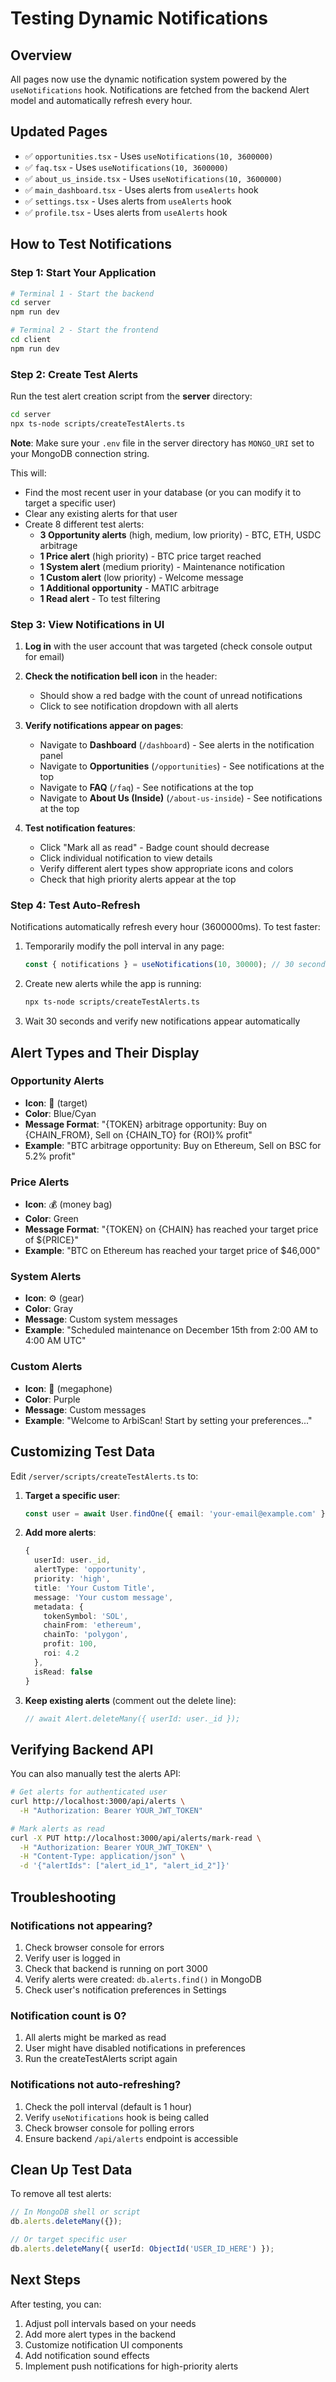 # Testing Dynamic Notifications

## Overview
All pages now use the dynamic notification system powered by the `useNotifications` hook. Notifications are fetched from the backend Alert model and automatically refresh every hour.

## Updated Pages
- ✅ `opportunities.tsx` - Uses `useNotifications(10, 3600000)`
- ✅ `faq.tsx` - Uses `useNotifications(10, 3600000)`
- ✅ `about_us_inside.tsx` - Uses `useNotifications(10, 3600000)`
- ✅ `main_dashboard.tsx` - Uses alerts from `useAlerts` hook
- ✅ `settings.tsx` - Uses alerts from `useAlerts` hook
- ✅ `profile.tsx` - Uses alerts from `useAlerts` hook

## How to Test Notifications

### Step 1: Start Your Application
```bash
# Terminal 1 - Start the backend
cd server
npm run dev

# Terminal 2 - Start the frontend
cd client
npm run dev
```

### Step 2: Create Test Alerts
Run the test alert creation script from the **server** directory:

```bash
cd server
npx ts-node scripts/createTestAlerts.ts
```

**Note**: Make sure your `.env` file in the server directory has `MONGO_URI` set to your MongoDB connection string.

This will:
- Find the most recent user in your database (or you can modify it to target a specific user)
- Clear any existing alerts for that user
- Create 8 different test alerts:
  - **3 Opportunity alerts** (high, medium, low priority) - BTC, ETH, USDC arbitrage
  - **1 Price alert** (high priority) - BTC price target reached
  - **1 System alert** (medium priority) - Maintenance notification
  - **1 Custom alert** (low priority) - Welcome message
  - **1 Additional opportunity** - MATIC arbitrage
  - **1 Read alert** - To test filtering

### Step 3: View Notifications in UI

1. **Log in** with the user account that was targeted (check console output for email)

2. **Check the notification bell icon** in the header:
   - Should show a red badge with the count of unread notifications
   - Click to see notification dropdown with all alerts

3. **Verify notifications appear on pages**:
   - Navigate to **Dashboard** (`/dashboard`) - See alerts in the notification panel
   - Navigate to **Opportunities** (`/opportunities`) - See notifications at the top
   - Navigate to **FAQ** (`/faq`) - See notifications at the top
   - Navigate to **About Us (Inside)** (`/about-us-inside`) - See notifications at the top

4. **Test notification features**:
   - Click "Mark all as read" - Badge count should decrease
   - Click individual notification to view details
   - Verify different alert types show appropriate icons and colors
   - Check that high priority alerts appear at the top

### Step 4: Test Auto-Refresh

Notifications automatically refresh every hour (3600000ms). To test faster:

1. Temporarily modify the poll interval in any page:
   ```typescript
   const { notifications } = useNotifications(10, 30000); // 30 seconds instead of 1 hour
   ```

2. Create new alerts while the app is running:
   ```bash
   npx ts-node scripts/createTestAlerts.ts
   ```

3. Wait 30 seconds and verify new notifications appear automatically

## Alert Types and Their Display

### Opportunity Alerts
- **Icon**: 🎯 (target)
- **Color**: Blue/Cyan
- **Message Format**: "{TOKEN} arbitrage opportunity: Buy on {CHAIN_FROM}, Sell on {CHAIN_TO} for {ROI}% profit"
- **Example**: "BTC arbitrage opportunity: Buy on Ethereum, Sell on BSC for 5.2% profit"

### Price Alerts
- **Icon**: 💰 (money bag)
- **Color**: Green
- **Message Format**: "{TOKEN} on {CHAIN} has reached your target price of ${PRICE}"
- **Example**: "BTC on Ethereum has reached your target price of $46,000"

### System Alerts
- **Icon**: ⚙️ (gear)
- **Color**: Gray
- **Message**: Custom system messages
- **Example**: "Scheduled maintenance on December 15th from 2:00 AM to 4:00 AM UTC"

### Custom Alerts
- **Icon**: 📢 (megaphone)
- **Color**: Purple
- **Message**: Custom messages
- **Example**: "Welcome to ArbiScan! Start by setting your preferences..."

## Customizing Test Data

Edit `/server/scripts/createTestAlerts.ts` to:

1. **Target a specific user**:
   ```typescript
   const user = await User.findOne({ email: 'your-email@example.com' });
   ```

2. **Add more alerts**:
   ```typescript
   {
     userId: user._id,
     alertType: 'opportunity',
     priority: 'high',
     title: 'Your Custom Title',
     message: 'Your custom message',
     metadata: {
       tokenSymbol: 'SOL',
       chainFrom: 'ethereum',
       chainTo: 'polygon',
       profit: 100,
       roi: 4.2
     },
     isRead: false
   }
   ```

3. **Keep existing alerts** (comment out the delete line):
   ```typescript
   // await Alert.deleteMany({ userId: user._id });
   ```

## Verifying Backend API

You can also manually test the alerts API:

```bash
# Get alerts for authenticated user
curl http://localhost:3000/api/alerts \
  -H "Authorization: Bearer YOUR_JWT_TOKEN"

# Mark alerts as read
curl -X PUT http://localhost:3000/api/alerts/mark-read \
  -H "Authorization: Bearer YOUR_JWT_TOKEN" \
  -H "Content-Type: application/json" \
  -d '{"alertIds": ["alert_id_1", "alert_id_2"]}'
```

## Troubleshooting

### Notifications not appearing?
1. Check browser console for errors
2. Verify user is logged in
3. Check that backend is running on port 3000
4. Verify alerts were created: `db.alerts.find()` in MongoDB
5. Check user's notification preferences in Settings

### Notification count is 0?
1. All alerts might be marked as read
2. User might have disabled notifications in preferences
3. Run the createTestAlerts script again

### Notifications not auto-refreshing?
1. Check the poll interval (default is 1 hour)
2. Verify `useNotifications` hook is being called
3. Check browser console for polling errors
4. Ensure backend `/api/alerts` endpoint is accessible

## Clean Up Test Data

To remove all test alerts:

```typescript
// In MongoDB shell or script
db.alerts.deleteMany({});

// Or target specific user
db.alerts.deleteMany({ userId: ObjectId('USER_ID_HERE') });
```

## Next Steps

After testing, you can:
1. Adjust poll intervals based on your needs
2. Add more alert types in the backend
3. Customize notification UI components
4. Add notification sound effects
5. Implement push notifications for high-priority alerts
